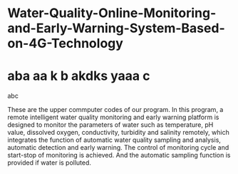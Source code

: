 # Water-Quality-Online-Monitoring-and-Early-Warning-System-Based-on-4G-Technology

aba
aa
k
b
akdks
yaaa
c
=======
abc

These are the upper commputer codes of our program. In this program, a remote intelligent water quality monitoring and early warning platform is designed to monitor the parameters of water such as temperature, pH value, dissolved oxygen, conductivity, turbidity and salinity remotely, which integrates the function of automatic water quality sampling and analysis, automatic detection and early warning. The control of monitoring cycle and start-stop of monitoring is achieved. And the automatic sampling function is provided if water is polluted.
